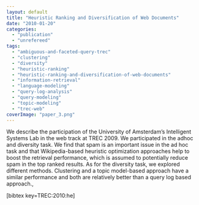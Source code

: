 ```yaml
---
layout: default
title: "Heuristic Ranking and Diversification of Web Documents"
date: "2010-01-20"
categories:
  - "publication"
  - "unrefereed"
tags:
  - "ambiguous-and-faceted-query-trec"
  - "clustering"
  - "diversity"
  - "heuristic-ranking"
  - "heuristic-ranking-and-diversification-of-web-documents"
  - "information-retrieval"
  - "language-modeling"
  - "query-log-analysis"
  - "query-modeling"
  - "topic-modeling"
  - "trec-web"
coverImage: "paper_3.png"
---
```


We describe the participation of the University of Amsterdam’s Intelligent Systems Lab in the web track at TREC 2009. We participated in the adhoc and diversity task. We find that spam is an important issue in the ad hoc task and that Wikipedia-based heuristic optimization approaches help to boost the retrieval performance, which is assumed to potentially reduce spam in the top ranked results. As for the diversity task, we explored different methods. Clustering and a topic model-based approach have a similar performance and both are relatively better than a query log based approach.,

\[bibtex key=TREC:2010:he\]

